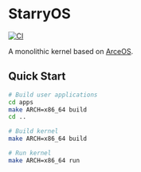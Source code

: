 # StarryOS

[![CI](https://github.com/arceos-org/starry-next/actions/workflows/ci.yml/badge.svg?branch=main)](https://github.com/arceos-org/starry-next/actions/workflows/ci.yml)

A monolithic kernel based on [ArceOS](https://github.com/arceos-org/arceos).

## Quick Start
```sh
# Build user applications
cd apps
make ARCH=x86_64 build
cd ..

# Build kernel
make ARCH=x86_64 build

# Run kernel
make ARCH=x86_64 run
```